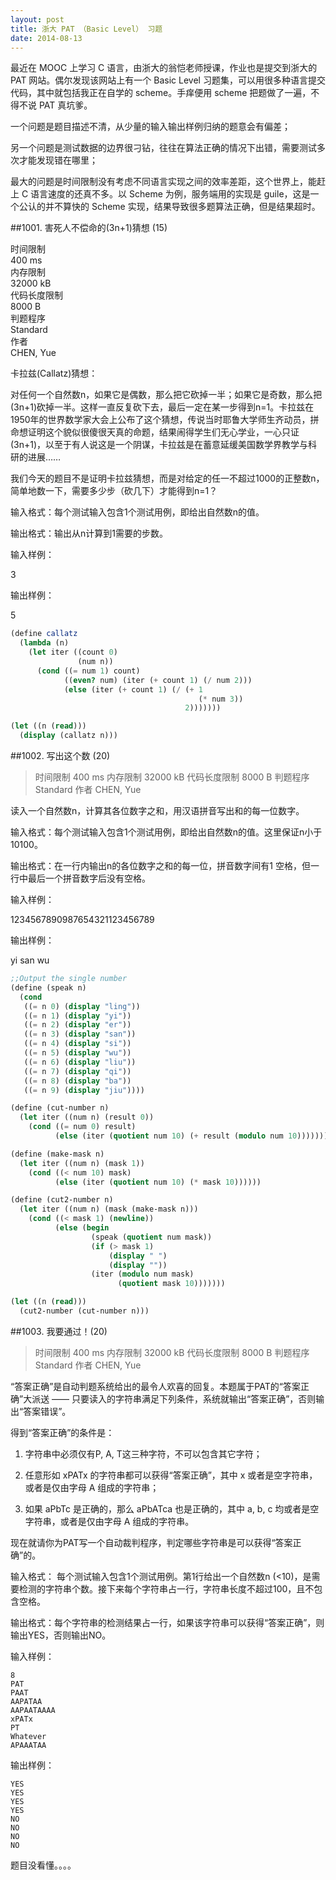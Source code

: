```yaml
---
layout: post
title: 浙大 PAT （Basic Level） 习题
date: 2014-08-13
---
```


最近在 MOOC 上学习 C 语言，由浙大的翁恺老师授课，作业也是提交到浙大的 PAT 网站。偶尔发现该网站上有一个 Basic Level 习题集，可以用很多种语言提交代码，其中就包括我正在自学的 scheme。手痒便用 scheme 把题做了一遍，不得不说 PAT 真坑爹。

一个问题是题目描述不清，从少量的输入输出样例归纳的题意会有偏差；

另一个问题是测试数据的边界很刁钻，往往在算法正确的情况下出错，需要测试多次才能发现错在哪里；

最大的问题是时间限制没有考虑不同语言实现之间的效率差距，这个世界上，能赶上 C 语言速度的还真不多。以 Scheme 为例，服务端用的实现是 guile，这是一个公认的并不算快的 Scheme 实现，结果导致很多题算法正确，但是结果超时。

##1001. 害死人不偿命的(3n+1)猜想 (15)

时间限制  
400 ms  
内存限制    
32000 kB  
代码长度限制  
8000 B  
判题程序    
Standard  
作者       
CHEN, Yue

卡拉兹(Callatz)猜想：

对任何一个自然数n，如果它是偶数，那么把它砍掉一半；如果它是奇数，那么把(3n+1)砍掉一半。这样一直反复砍下去，最后一定在某一步得到n=1。卡拉兹在1950年的世界数学家大会上公布了这个猜想，传说当时耶鲁大学师生齐动员，拼命想证明这个貌似很傻很天真的命题，结果闹得学生们无心学业，一心只证(3n+1)，以至于有人说这是一个阴谋，卡拉兹是在蓄意延缓美国数学界教学与科研的进展……

我们今天的题目不是证明卡拉兹猜想，而是对给定的任一不超过1000的正整数n，简单地数一下，需要多少步（砍几下）才能得到n=1？

输入格式：每个测试输入包含1个测试用例，即给出自然数n的值。

输出格式：输出从n计算到1需要的步数。

输入样例：

3

输出样例：

5

```scheme
(define callatz
  (lambda (n)
    (let iter ((count 0)
               (num n))
      (cond ((= num 1) count)
            ((even? num) (iter (+ count 1) (/ num 2)))
            (else (iter (+ count 1) (/ (+ 1
                                          (* num 3))
                                       2)))))))

(let ((n (read)))
  (display (callatz n)))
```

##1002. 写出这个数 (20)

>时间限制
>400 ms
>内存限制
>32000 kB
>代码长度限制
>8000 B
>判题程序
>Standard
>作者
>CHEN, Yue

读入一个自然数n，计算其各位数字之和，用汉语拼音写出和的每一位数字。

输入格式：每个测试输入包含1个测试用例，即给出自然数n的值。这里保证n小于10100。

输出格式：在一行内输出n的各位数字之和的每一位，拼音数字间有1 空格，但一行中最后一个拼音数字后没有空格。

输入样例：

1234567890987654321123456789

输出样例：

yi san wu

```scheme
;;Output the single number
(define (speak n)
  (cond
   ((= n 0) (display "ling"))
   ((= n 1) (display "yi"))
   ((= n 2) (display "er"))
   ((= n 3) (display "san"))
   ((= n 4) (display "si"))
   ((= n 5) (display "wu"))
   ((= n 6) (display "liu"))
   ((= n 7) (display "qi"))
   ((= n 8) (display "ba"))
   ((= n 9) (display "jiu"))))

(define (cut-number n)
  (let iter ((num n) (result 0))
    (cond ((= num 0) result)
          (else (iter (quotient num 10) (+ result (modulo num 10)))))))

(define (make-mask n)
  (let iter ((num n) (mask 1))
    (cond ((< num 10) mask)
          (else (iter (quotient num 10) (* mask 10))))))

(define (cut2-number n)
  (let iter ((num n) (mask (make-mask n)))
    (cond ((< mask 1) (newline))
          (else (begin
                  (speak (quotient num mask))
                  (if (> mask 1)
                      (display " ")
                      (display ""))
                  (iter (modulo num mask)
                        (quotient mask 10)))))))

(let ((n (read)))
  (cut2-number (cut-number n)))
```

##1003. 我要通过！(20)

>时间限制
>400 ms
>内存限制
>32000 kB
>代码长度限制
>8000 B
>判题程序
>Standard
>作者
>CHEN, Yue

“答案正确”是自动判题系统给出的最令人欢喜的回复。本题属于PAT的“答案正确”大派送 —— 只要读入的字符串满足下列条件，系统就输出“答案正确”，否则输出“答案错误”。

得到“答案正确”的条件是：

1. 字符串中必须仅有P, A, T这三种字符，不可以包含其它字符；

2. 任意形如 xPATx 的字符串都可以获得“答案正确”，其中 x 或者是空字符串，或者是仅由字母 A 组成的字符串；

3. 如果 aPbTc 是正确的，那么 aPbATca 也是正确的，其中 a, b, c 均或者是空字符串，或者是仅由字母 A 组成的字符串。

现在就请你为PAT写一个自动裁判程序，判定哪些字符串是可以获得“答案正确”的。

输入格式： 每个测试输入包含1个测试用例。第1行给出一个自然数n (<10)，是需要检测的字符串个数。接下来每个字符串占一行，字符串长度不超过100，且不包含空格。

输出格式：每个字符串的检测结果占一行，如果该字符串可以获得“答案正确”，则输出YES，否则输出NO。

输入样例：

```
8
PAT
PAAT
AAPATAA
AAPAATAAAA
xPATx
PT
Whatever
APAAATAA
```

输出样例：

```
YES
YES
YES
YES
NO
NO
NO
NO
```

题目没看懂。。。。

##